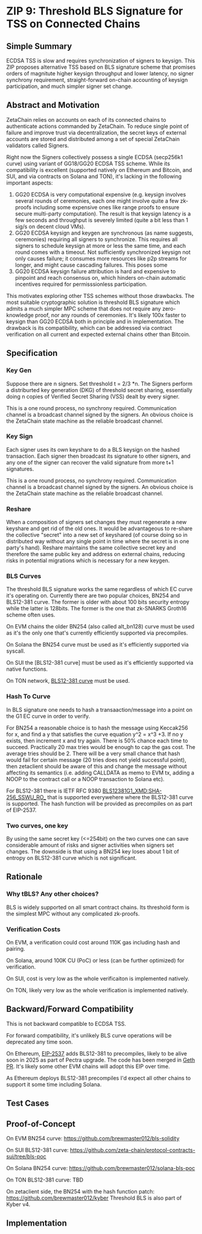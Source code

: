 # ZIP 9: Threshold BLS Signature for TSS on Connected Chains

## Simple Summary
ECDSA TSS is slow and requires synchronization of signers to keysign. 
This ZIP proposes alternative TSS based on BLS signature scheme
that promises orders of magnitute higher keysign throughput and lower latency, 
no signer synchrony requirement, straight-forward on-chain accounting
of keysign participation, and much simpler signer set change. 


## Abstract and Motivation
ZetaChain relies on accounts on each of its connected chains to authenticate
actions commanded by ZetaChain. To reduce single point of failure and improve
trust via decentralization, the secret keys of external accounts are stored and
distributed among a set of special ZetaChain validators called Signers. 

Right now the Signers collectively possess a single ECDSA (secp256k1 curve)
using variant of GG18/GG20 ECDSA TSS scheme. While its compatibility is
excellent (supported natively on Ethereum and Bitcoin, and SUI, and via
contracts on Solana and TON), it's lacking in the following important aspects: 

1. GG20 ECDSA is very computational expensive (e.g. keysign involves several
   rounds of ceremonies, each one might involve quite a few zk-proofs including
   some expensive ones like range proofs to ensure secure multi-party computation). 
   The result is that keysign latency is a few seconds and throughput is severely
   limited (quite a bit less than 1 sig/s on decent cloud VMs). 
2. GG20 ECDSA keysign and keygen are synchronous (as name suggests, ceremonies)
   requiring all signers to synchronize. This requires all signers to schedule keysign
   at more or less the same time, and each round comes with a timeout. Not sufficiently
   synchronized keysign not only causes failure; it consumes more resources like
   p2p streams for longer, and might cause cascading failures. This poses some
3. GG20 ECDSA keysign failure attribution is hard and expensive to pinpoint and reach
   consensus on, which hinders on-chain automatic incentives required for
   permisssionless participation. 
   
This motivates exploring other TSS schemes without those drawbacks.
The most suitable cryptographic solution is threshold BLS signature
which admits a much simpler MPC scheme that does not require any
zero-knowledge proof, nor any rounds of ceremonies. It's likely 100x
faster to keysign than GG20 ECDSA both in principle and in
implementation. The drawback is its compatibility, which can be
addressed via contract verification on all current and expected
external chains other than Bitcoin. 

## Specification
### Key Gen
Suppose there are n signers. Set threshold t = 2/3 *n. 
The Signers perform a distriburted key generation (DKG) of 
threshold secret sharing, essentially doing n copies of Verified
Secret Sharing (VSS) dealt by every signer. 

This is a one round process, no synchrony required. 
Communication channel is a broadcast channel signed by the signers. 
An obvious choice is the ZetaChain state machine as the reliable broadcast
channel. 

### Key Sign
Each signer uses its own keyshare to do a BLS keysign on the hashed transaction.
Each signer then broadcast its signature to other signers, and any one of the signer
can recover the valid signature from more t+1 signatures. 

This is a one round process, no synchrony required. 
Communication channel is a broadcast channel signed by the signers. 
An obvious choice is the ZetaChain state machine as the reliable broadcast
channel. 

### Reshare
When a composition of signers set changes they must regenerate a new
keyshare and get rid of the old ones. It would be advantageous to re-share
the collective "secret" into a new set of keyshared (of course doing so
in distributed way without any single point in time where the secret is
in one party's hand).  Reshare maintains the same collective secret key and therefore
the same public key and address on external chains, reducing risks in potential
migrations which is necessary for a new keygen. 

### BLS Curves
The threshold BLS signature works the same regardless of which EC curve
it's operating on. Currently there are two popular choices, BN254 and BLS12-381
curve. The former is older with about 100 bits security entropy while the latter
is 128bits. The former is the one that zk-SNARKS Groth16 scheme often uses. 

On EVM chains the older BN254 (also called alt_bn128) curve must be used as
it's the only one that's currently efficiently supported via precompiles. 

On Solana the BN254 curve must be used as it's efficiently supported via syscall. 

On SUI the [BLS12-381 curve] must be used as it's efficiently supported via
native functions. 

On TON network, [BLS12-381 curve](https://docs.ton.org/v3/documentation/tvm/changelog/tvm-upgrade-2023-07#bls12-381) must be used.

### Hash To Curve
In BLS signature one needs to hash a transaaction/message into a point on the G1
EC curve in order to verify. 

For BN254 a reasonable choice is to hash the message using Keccak256 for x, 
and find a y that satisfies the curve equation y^2 = x^3 +3. If no y exists, then
increment x and try again. There is 50% chance each time to succeed. Practically
20 max tries would be enough to cap the gas cost. The average tries should be 2. 
There will be a very small chance that hash would fail for certain message (20 tries
does not yield successful point), then zetaclient should be aware of this and change
the message without affecting its semantics (i.e. adding CALLDATA as memo to EVM tx, 
adding a NOOP to the contract call or a NOOP transaction to Solana etc). 


For BLS12-381 there is IETF RFC 9380
[BLS12381G1_XMD:SHA-256_SSWU_RO_](https://datatracker.ietf.org/doc/html/draft-irtf-cfrg-hash-to-curve-05#section-8.9)
that is supported everywehere where the BLS12-381 curve is supported. 
The hash function will be provided as precompiles on as part of EIP-2537. 

### Two curves, one key
By using the same secret key (<=254bit) on the two curves one can save considerable amount
of risks and signer activities when signers set changes. The downside is that
using a BN254 key loses about 1 bit of entropy on BLS12-381 curve which is not
significant. 



## Rationale 
### Why tBLS? Any other choices? 
BLS is widely supported on all smart contract chains. Its threshold form
is the simplest MPC without any complicated zk-proofs. 


### Verification Costs
On EVM, a verification could cost around 110K gas including hash and pairing. 

On Solana, around 100K CU (PoC) or less (can be further optimized) for verification. 

On SUI, cost is very low as the whole verificaiton is implemented natively. 

On TON, likely very low as the whole verification is implemented natively. 

## Backward/Forward Compatibility
This is not backward compatible to ECDSA TSS. 

For forward compatibility, it's unlikely BLS curve operations will be deprecated 
any time soon. 

On Ethereum, [EIP-2537](https://eips.ethereum.org/EIPS/eip-2537) adds BLS12-381
to precompiles, likely to be alive soon in 2025 as part of Pectra upgrade. The code
has been merged in [Geth PR](https://github.com/ethereum/go-ethereum/pull/30978).
It's likely some other EVM chains will adopt this EIP over time.

As Ethereum deploys BLS12-381 precompiles I'd expect all other chains to support
it some time including Solana. 


## Test Cases

## Proof-of-Concept
On EVM BN254 curve:  https://github.com/brewmaster012/bls-solidity

On SUI BLS12-381 curve: https://github.com/zeta-chain/protocol-contracts-sui/tree/bls-poc

On Solana BN254 curve: https://github.com/brewmaster012/solana-bls-poc

On TON BLS12-381 curve: TBD

On zetaclient side, the BN254 with the hash function patch:  https://github.com/brewmaster012/kyber
Threshold BLS is also part of Kyber v4. 


## Implementation
